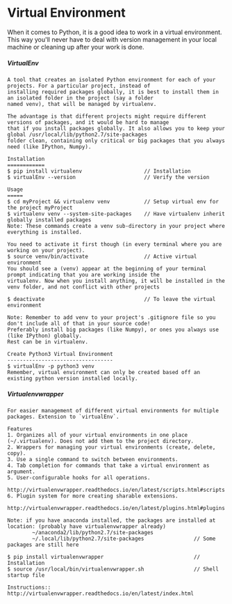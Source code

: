 # Virtual Environment

When it comes to Python, it is a good idea to work in a virtual environment. This way you'll never have to deal with version management in your local machine or cleaning up after your work is done.

##### VirtualEnv

```
A tool that creates an isolated Python environment for each of your projects. For a particular project, instead of
installing required packages globally, it is best to install them in an isolated folder in the project (say a folder
named venv), that will be managed by virtualenv.

The advantage is that different projects might require different versions of packages, and it would be hard to manage
that if you install packages globally. It also allows you to keep your global /usr/local/lib/python2.7/site-packages
folder clean, containing only critical or big packages that you always need (like IPython, Numpy).
```

```
Installation
============
$ pip install virtualenv                    // Installation
$ virtualEnv --version                      // Verify the version

Usage
=====
$ cd myProject && virtualenv venv           // Setup virtual env for the project myProject
$ virtualenv venv --system-site-packages    // Have virtualenv inherit globally installed packages
Note: These commands create a venv sub-directory in your project where everything is installed.

You need to activate it first though (in every terminal where you are working on your project).
$ source venv/bin/activate                  // Active virtual environment
You should see a (venv) appear at the beginning of your terminal prompt indicating that you are working inside the
virtualenv. Now when you install anything, it will be installed in the venv folder, and not conflict with other projects

$ deactivate                                // To leave the virtual environment

Note: Remember to add venv to your project's .gitignore file so you don't include all of that in your source code!
Preferably install big packages (like Numpy), or ones you always use (like IPython) globally.
Rest can be in virtualenv.

Create Python3 Virtual Environment
----------------------------------
$ virtualEnv -p python3 venv
Remember, virtual environment can only be created based off an existing python version installed locally.
```

##### Virtualenvwrapper

    For easier management of different virtual environments for multiple packages. Extension to `virtualEnv`.

    Features
    1. Organizes all of your virtual environments in one place (~/.virtualenv). Does not add them to the project directory.
    2. Wrappers for managing your virtual environments (create, delete, copy).
    3. Use a single command to switch between environments.
    4. Tab completion for commands that take a virtual environment as argument.
    5. User-configurable hooks for all operations.
            http://virtualenvwrapper.readthedocs.io/en/latest/scripts.html#scripts
    6. Plugin system for more creating sharable extensions.
            http://virtualenvwrapper.readthedocs.io/en/latest/plugins.html#plugins

    Note: if you have anaconda installed, the packages are installed at location: (probably have virtualenvwrapper already)
            ~/anaconda2/lib/python2.7/site-packages
            ~/.local/lib/python2.7/site-packages                // Some packages are still here

    $ pip install virtualenvwrapper                             // Installation
    $ source /usr/local/bin/virtualenvwrapper.sh                // Shell startup file

    Instructions:: http://virtualenvwrapper.readthedocs.io/en/latest/index.html



